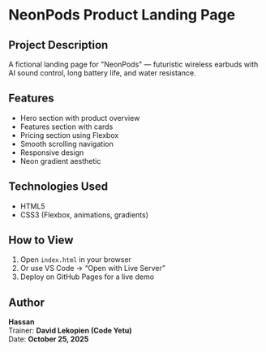 # NeonPods Product Landing Page

## Project Description
A fictional landing page for "NeonPods" — futuristic wireless earbuds with AI sound control, long battery life, and water resistance.

## Features
- Hero section with product overview  
- Features section with cards  
- Pricing section using Flexbox  
- Smooth scrolling navigation  
- Responsive design  
- Neon gradient aesthetic  

## Technologies Used
- HTML5  
- CSS3 (Flexbox, animations, gradients)

## How to View
1. Open `index.html` in your browser  
2. Or use VS Code → “Open with Live Server”  
3. Deploy on GitHub Pages for a live demo

## Author
**Hassan**  
Trainer: **David Lekopien (Code Yetu)**  
Date: **October 25, 2025**
